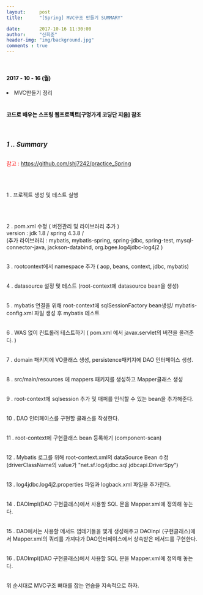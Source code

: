 ```yaml
---
layout:     post
title:      "[Spring] MVC구조 만들기 SUMMARY"

date:       2017-10-16 11:30:00
author:     "신희준"
header-img: "img/background.jpg"
comments : true
---
```


<meta name ="description" content = "프로젝트 생성 및 테스트, MVC구조 만들기, MVC , MVC 구조만들기 과정, WAS, SPRING MVC 과정, 스프링 메이븐(mvnrepostorty)MAVEN 의존성관리 Dependency, 버전, 프로젝트 버전, jdk ">


<head>
 <meta property="og:type" content="website">
 <meta property="og:title" content="스프링 (Spring) MVC 구조 만들기 정리">
 <meta property="og:description" content="스프링 (Spring) MVC 구조 만들기 정리">
 <meta property="og:url" content="http://shj7242.github.io/2017/10/17/Spring11/">

 <meta name="twitter:card" content="summary">
  <meta name="twitter:title" content="스프링 (Spring) MVC 구조 만들기 정리">
  <meta name="twitter:description" content="스프링 (Spring) MVC 구조 만들기 정리">
  <meta name="FACEBOOK:domain" content="http://shj7242.github.io/2017/10/17/Spring11/">
  <meta name="facebook:card" content="summary">
   <meta name="facebook:title" content="스프링 (Spring) MVC 구조 만들기 정리">
   <meta name="facebook:description" content="스프링 (Spring) MVC 구조 만들기 정리">
   <meta name="facebook:domain" content="http://shj7242.github.io/2017/10/17/Spring11/">


 </head>


<br>
<H4 style ="font-weight:bold; color : black">2017 - 10 - 16 (월)</H4>
<li>MVC만들기 정리</li>

<br>
<H4 style ="font-weight:bold; color:black;">코드로 배우는 스프링 웹프로젝트[구멍가게 코딩단 지음] 참조</H4>
<br>

<h5 style = "font-size: 17px; font-weight : bold;">1 .. Summary</h5>

<p style="color:red; font-size:14px;">참고 : <a href="https://github.com/shj7242/practice_Spring">https://github.com/shj7242/practice_Spring </a> </p>

<br><br>

<p style="font-size:14px">
1 . 프로젝트 생성 및 테스트 실행

<br><br>
</p>

<p style="font-size:14px">
2 . pom.xml 수정 ( 버전관리 및 라이브러리 추가 )
<br>
version : jdk 1.8 / spring 4.3.8 /
<br>
(추가 라이브러리 : mybatis, mybatis-spring, spring-jdbc, spring-test, mysql-connector-java, jackson-databind, org.bgee.log4jdbc-log4j2 )
<br><br>
</p>

<p style="font-size:14px">
3 . rootcontext에서 namespace 추가 ( aop, beans, context, jdbc, mybatis)
<br><br>
</p>


<p style="font-size:14px">
4 . datasource 설정 및 테스트 (root-context에 datasource bean을 생성)
<br><br>
</p>


<p style="font-size:14px">
5 . mybatis 연결을 위해 root-context에 sqlSessionFactory bean생성/ mybatis-config.xml 파일 생성 후 mybatis 테스트
<br><br>
</p>

<p style="font-size:14px">
6 . WAS 없이 컨트롤러 테스트하기 ( pom.xml 에서 javax.servlet의 버전을 올려준다. )
<br><br>
</p>

<p style="font-size:14px">
7 . domain 패키지에 VO클래스 생성, persistence패키지에 DAO 인터페이스 생성.
<br><br>
</p>

<p style="font-size:14px">
8 . src/main/resources 에 mappers 패키지를 생성하고 Mapper클래스 생성
<br><br>
</p>

<p style="font-size:14px">
9 . root-context에 sqlsession 추가 및 매퍼를 인식할 수 있는 bean을 추가해준다.
<br><br>
</p>

<p style="font-size:14px">
10 . DAO 인터페이스를 구현할 클래스를 작성한다.
<br><br>
</p>

<p style="font-size:14px">
11 . root-context에 구현클래스 bean 등록하기  (component-scan)
<br><br>
</p>

<p style="font-size:14px">
12 . Mybatis 로그를 위해 root-context.xml의 dataSource Bean 수정 (driverClassName의 value가 "net.sf.log4jdbc.sql.jdbcapi.DriverSpy")
<br><br>
</p>

<p style="font-size:14px">
13 . log4jdbc.log4j2.properties 파일과 logback.xml 파일을 추가한다.
<br><br>
</p>

<p style="font-size:14px">
14 . DAOImpl(DAO 구현클래스)에서 사용할 SQL 문을 Mapper.xml에 정의해 놓는다.
<br><br>
</p>

<p style="font-size:14px">
15 . DAO에서는 사용할 메서드 껍데기들을 몇개 생성해주고 DAOInpl (구현클래스)에서 Mapper.xml의 쿼리를 가져다가 DAO인터페이스에서 상속받은 메서드를 구현한다.
<br><br>
</p>

<p style="font-size:14px">
16 . DAOImpl(DAO 구현클래스)에서 사용할 SQL 문을 Mapper.xml에 정의해 놓는다.
<br><br>
</p>


<p>
위 순서대로 MVC구조 뼈대를 잡는 연습을 지속적으로 하자.
</p>
